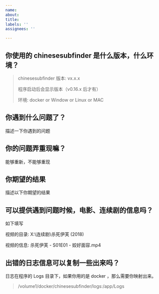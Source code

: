 ```yaml
---
name: 
about: 
title: 
labels: ''
assignees: ''

---
```


## 你使用的 chinesesubfinder 是什么版本，什么环境？

> chinesesubfinder 版本: vx.x.x
>
> 程序启动后会显示版本（v0.16.x 后才有）
>
> 环境: docker or Window or Linux or MAC
>

## 你遇到什么问题了？

描述一下你遇到的问题

## 你的问题弄重现嘛？

能够重新，不能够重现

## 你期望的结果

描述以下你期望的结果

## 可以提供遇到问题时候，电影、连续剧的信息吗？

如下填写

视频的目录: X:\连续剧\杀死伊芙 (2018)

视频的信息: 杀死伊芙 - S01E01 - 姣好面容.mp4

## 出错的日志信息可以复制一些出来吗？

日志在程序的 Logs 目录下，如果你用的是 docker ，那么需要你映射出来。

> /volume1/docker/chinesesubfinder/logs:/app/Logs
